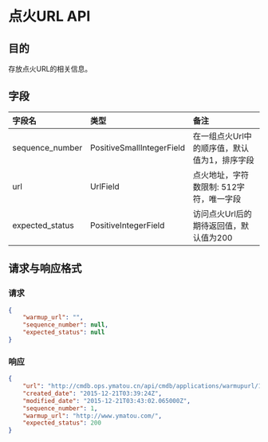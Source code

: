 #  点火URL API

## 目的
存放点火URL的相关信息。

## 字段
|字段名|类型|备注|
|:-----|:-----|:-----|
|sequence_number|PositiveSmallIntegerField|在一组点火Url中的顺序值，默认值为1，排序字段|
|url|UrlField|点火地址，字符数限制: 512字符，唯一字段|
|expected_status|PositiveIntegerField|访问点火Url后的期待返回值，默认值为200|

## 请求与响应格式

### 请求

```JSON
{
    "warmup_url": "",
    "sequence_number": null,
    "expected_status": null
}
```

### 响应
```JSON
{
    "url": "http://cmdb.ops.ymatou.cn/api/cmdb/applications/warmupurl/1",
    "created_date": "2015-12-21T03:39:24Z",
    "modified_date": "2015-12-21T03:43:02.065000Z",
    "sequence_number": 1,
    "warmup_url": "http://www.ymatou.com/",
    "expected_status": 200
}
```
